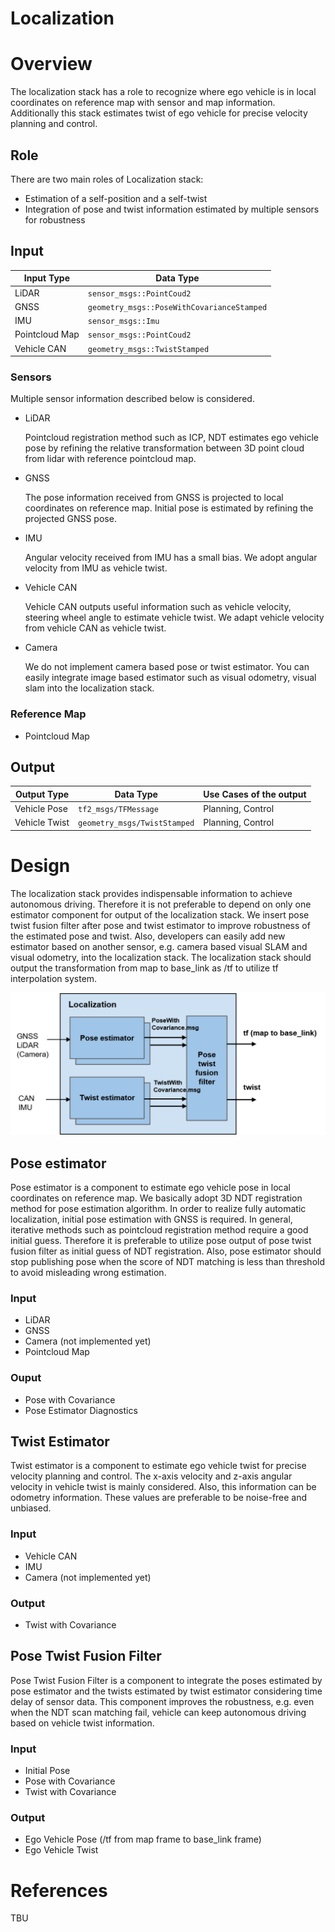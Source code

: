 Localization
=============

# Overview

The localization stack has a role to recognize where ego vehicle is in local coordinates on reference map with sensor and map information. Additionally this stack estimates twist of ego vehicle for precise velocity planning and control.

## Role

There are two main roles of Localization stack:

- Estimation of a self-position and a self-twist
- Integration of pose and  twist information estimated by multiple sensors for robustness

## Input

| Input Type     | Data Type                                            |
|----------------|------------------------------------------------------|
| LiDAR          | `sensor_msgs::PointCoud2`                            |
| GNSS           | `geometry_msgs::PoseWithCovarianceStamped`           |
| IMU            | `sensor_msgs::Imu`                                   |
| Pointcloud Map | `sensor_msgs::PointCoud2`                            |
| Vehicle CAN    | `geometry_msgs::TwistStamped`                        |

### Sensors

Multiple sensor information described below is considered.

- LiDAR

  Pointcloud registration method such as ICP, NDT estimates ego vehicle pose by refining the relative transformation between 3D point cloud from lidar with reference pointcloud map.

- GNSS

  The pose information received from GNSS is projected to local coordinates on reference map. Initial pose is estimated by refining the projected GNSS pose.

- IMU

  Angular velocity received from IMU has a small bias. We adopt angular velocity from IMU as vehicle twist.

- Vehicle CAN

  Vehicle CAN outputs useful information such as vehicle velocity, steering wheel angle to estimate vehicle twist. We adapt vehicle velocity from vehicle CAN as vehicle twist.

- Camera

  We do not implement camera based pose or twist estimator. You can easily integrate image based estimator such as visual odometry, visual slam into the localization stack.

### Reference Map

- Pointcloud Map
  
## Output

| Output Type   | Data Type                         | Use Cases of the output         |
|---------------|-----------------------------------|---------------------------------|
| Vehicle Pose  | `tf2_msgs/TFMessage`              | Planning, Control               |
| Vehicle Twist | `geometry_msgs/TwistStamped`      | Planning, Control               |

# Design

The localization stack provides indispensable information to achieve autonomous driving. Therefore it is not preferable to depend on only one estimator component for output of the localization stack. We insert pose twist fusion filter after pose and twist estimator to improve robustness of the estimated pose and twist. Also, developers can easily add new estimator based on another sensor, e.g. camera based visual SLAM and visual odometry, into the localization stack.  The localization stack should output the transformation from map to base_link as /tf to utilize tf interpolation system. 

![Localization_component](/img/Localization_overview.svg)

## Pose estimator

Pose estimator is a component to estimate ego vehicle pose in local coordinates on reference map. We basically adopt 3D NDT registration method for pose estimation algorithm. In order to realize fully automatic localization, initial pose estimation with GNSS is required. In general, iterative methods such as pointcloud registration method require a good initial guess. Therefore it is preferable to utilize pose output of pose twist fusion filter as initial guess of NDT registration. Also, pose estimator should stop publishing pose when the score of NDT matching is less than threshold to avoid misleading wrong estimation.

### Input

- LiDAR
- GNSS
- Camera (not implemented yet)
- Pointcloud Map

### Ouput
- Pose with Covariance
- Pose Estimator Diagnostics


## Twist Estimator

Twist estimator is a component to estimate ego vehicle twist for precise velocity planning and control. The  x-axis velocity and z-axis angular velocity in vehicle twist is mainly considered. Also, this information can be odometry information. These values are preferable to be noise-free and unbiased.

### Input

- Vehicle CAN
- IMU
- Camera (not implemented yet)

### Output

- Twist with Covariance

## Pose Twist Fusion Filter

Pose Twist Fusion Filter is a component to integrate the poses estimated by pose estimator and the twists estimated by twist estimator considering time delay of sensor data. This component improves the robustness, e.g. even when the NDT scan matching  fail, vehicle can keep autonomous driving based on vehicle twist information.

### Input

- Initial Pose
- Pose with Covariance
- Twist with Covariance

### Output

- Ego Vehicle Pose (/tf from map frame to base_link frame)
- Ego Vehicle Twist

# References
TBU
